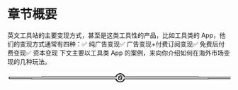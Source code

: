 # 章节概要

英文工具站的主要变现方式，甚至是这类工具性的产品，比如工具类的 App，他们的变现方式通常有四种：✅ 纯广告变现✅ 广告变现+付费订阅变现✅ 免费后付费变现✅ 资本变现
下文主要以工具类 App 的案例，来向你介绍如何在海外市场变现的几种玩法。

![](img/d3dc15a615db58a3c5ef15184454d4ab.png)